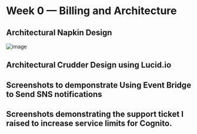 # Week 0 — Billing and Architecture


## Architectural Napkin Design
![image](/Users/teriqtrim/Downloads/NapkinArchitecturalDiagram.jpeg)

## Architectural Crudder Design using Lucid.io


## Screenshots to demponstrate Using Event Bridge to Send SNS notifications



## Screenshots demonstrating the support ticket I raised to increase service limits for Cognito.


